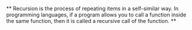 ** Recursion is the process of repeating items in a self-similar way. In programming languages, if a program allows you to call a function inside the same function, then it is called a recursive call of the function. **
